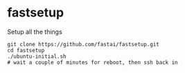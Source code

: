 # fastsetup
Setup all the things

```
git clone https://github.com/fastai/fastsetup.git
cd fastsetup
./ubuntu-initial.sh
# wait a couple of minutes for reboot, then ssh back in
```
